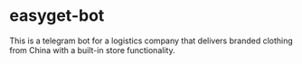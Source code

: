 # easyget-bot
This is a telegram bot for a logistics company that delivers branded clothing from China with a built-in store functionality.

